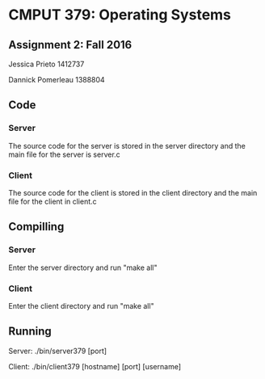 # CMPUT 379: Operating Systems
##  Assignment 2: Fall 2016
Jessica Prieto 1412737

Dannick Pomerleau 1388804

## Code
### Server
The source code for the server is stored in the server directory 
and the main file for the server is server.c

### Client
The source code for the client is stored in the client directory
and the main file for the client in client.c

## Compilling
### Server
Enter the server directory and run "make all"

### Client
Enter the client directory and run "make all"

## Running
Server: ./bin/server379 [port]

Client: ./bin/client379 [hostname] [port] [username]

